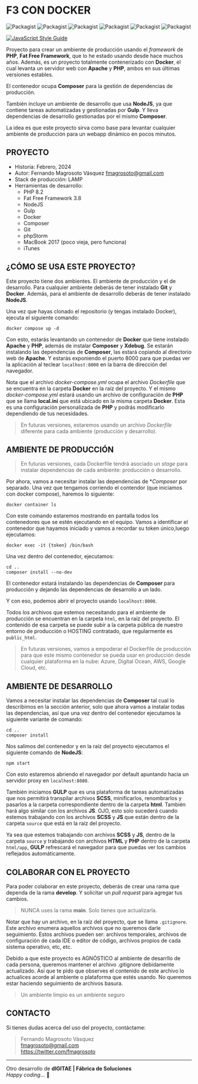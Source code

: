 # F3 CON DOCKER

![Packagist](https://img.shields.io/badge/Stack-Lamp-yellowgreen.svg)
![Packagist](https://img.shields.io/badge/Composer-True-red.svg)
![Packagist](https://img.shields.io/badge/NodeJS-True-red.svg)
![Packagist](https://img.shields.io/badge/Docker-True-red.svg)
![Packagist](https://img.shields.io/badge/License-MIT-lightgrey.svg)
![Packagist](https://img.shields.io/badge/Estabilidad-stable-blue.svg)

[![JavaScript Style Guide](https://cdn.rawgit.com/standard/standard/master/badge.svg)](https://github.com/standard/standard)

Proyecto para crear un ambiente de producción usando el *framework* de **PHP**, **Fat Free Framework**, que lo he estado usando desde hace muchos años. Además, es un proyecto totalmente contenerizado con **Docker**, el cual levanta un servidor web con **Apache** y **PHP**, ambos en sus últimas versiones estables.

El contenedor ocupa **Composer** para la gestión de dependencias de producción.

También incluye un ambiente de desarrollo que usa **NodeJS**, ya que contiene tareas automatizadas y gestionadas por **Gulp**. Y lleva dependencias de desarrollo gestionadas por el mismo **Composer**.

La idea es que este proyecto sirva como base para levantar cualquier ambiente de producción para un webapp dinámico en pocos minutos.

## PROYECTO

* Historia: Febrero, 2024
* Autor: Fernando Magrosoto Vásquez <fmagrosoto@gmail.com>
* Stack de producción: LAMP
* Herramientas de desarrollo:
  * PHP 8.2
  * Fat Free Framework 3.8
  * NodeJS
  * Gulp
  * Docker
  * Composer
  * Git
  * phpStorm
  * MacBook 2017 (poco vieja, pero funciona)
  * iTunes

## ¿CÓMO SE USA ESTE PROYECTO?

Este proyecto tiene dos ambientes. El ambiente de producción y el de desarrollo. Para cualquier ambiente deberás de tener instalado **Git** y **Docker**. Además, para el ambiente de desarrollo deberás de tener instalado **NodeJS**.

Una vez que hayas clonado el repositorio (y tengas instalado Docker), ejecuta el siguiente comando:

```shell
docker compose up -d
```

Con esto, estarás levantando un contenedor de **Docker** que tiene instalado **Apache** y **PHP**, además de instalar **Composer** y **Xdebug**. Se estarán instalando las dependencias de **Composer**, las estará copiando al directorio web de **Apache**. Y estarás exponiendo el puerto 8000 para que puedas ver la aplicación al teclear ```localhost:8000``` en la barra de dirección del navegador.

Nota que el archivo *docker-compose.yml* ocupa el archivo *Dockerfile* que se encuentra en la carpeta **Docker** en la raíz del proyecto. Y el mismo *docker-compose.yml* estará usando un archivo de configuración de **PHP** que se llama **local.ini** que está ubicado en la misma carpeta **Docker**. Esta es una configuración personalizada de **PHP** y podrás modificarlo dependiendo de tus necesidades.

> En futuras versiones, estaremos usando un archivo *Dockerfile* diferente para cada ambiente (producción y desarrollo).

## AMBIENTE DE PRODUCCIÓN

> En futuras versiones, cada Dockerfile tendrá asociado un *stage* para instalar dependencias de cada ambiente: producción o desarrollo.

Por ahora, vamos a necesitar instalar las dependencias de **Composer* por separado. Una vez que tengamos corriendo el contendor (que iniciamos con docker compose), haremos lo siguiente:

```shell
docker container ls
```

Con este comando estaremos mostrando en pantalla todos los contenedores que se estén ejecutando en el equipo. Vamos a identificar el contenedor que hayamos iniciado y vamos a recordar su token único,luego ejecutamos:

```shell
docker exec -it {token} /bin/bash
```

Una vez dentro del contenedor, ejecutamos:
```shell
cd ..
composer install --no-dev
```
El contenedor estará instalando las dependencias de **Composer** para producción y dejando las dependencias de desarrollo a un lado.

Y con eso, podemos abrir el proyecto usando ```localhost:8000```.

Todos los archivos que estemos necesitando para el ambiente de producción se encuentran en la carpeta ```html```, en la raíz del proyecto. El contenido de esa carpeta se puede subir a la carpeta pública de nuestro entorno de producción o HOSTING contratado, que regularmente es ```public_html```.

> En futuras versiones, vamos a empoderar el Dockerfile de producción para que este mismo contenedor se pueda usar en producción desde cualquier plataforma en la nube: Azure, Digital Ocean, AWS, Google Cloud, etc.

## AMBIENTE DE DESARROLLO

Vamos a necesitar instalar las dependencias de **Composer** tal cual lo describimos en la sección anterior, solo que ahora vamos a instalar todas las dependencias, así que una vez dentro del contenedor ejecutamos la siguiente variante de comando:

```shell
cd ..
composer install
```

Nos salimos del contenedor y en la raíz del proyecto ejecutamos el siguiente comando de **NodeJS**:

```shell
npm start
```

Con esto estaremos abriendo el navegador por default apuntando hacia un servidor proxy en ```localhost:8080```.

También iniciamos **GULP** que es una plataforma de tareas automatizadas que nos permitirá transpilar archivos **SCSS**, minificarlos, renombrarlos y pasarlos a la carpeta correspondiente dentro de la carpeta **html**. También hará algo similar con los archivos **JS**. OJO, esto solo sucederá cuando estemos trabajando con los archivos **SCSS** y **JS** que están dentro de la carpeta ```source``` que está en la raíz del proyecto.

Ya sea que estemos trabajando con archivos **SCSS** y **JS**, dentro de la carpeta ```source``` y trabajando con archivos **HTML** y **PHP** dentro de la carpeta ```html/app```, **GULP** refrescará el navegador para que puedas ver los cambios reflejados automáticamente.

## COLABORAR CON EL PROYECTO

Para poder colaborar en este proyecto, deberás de crear una rama que dependa de la rama **develop**. Y solicitar un *pull request* para agregar tus cambios.

> NUNCA uses la rama **main**. Solo tienes que actualizarla.

Notar que hay un archivo, en la raíz del proyecto, que se llama ```.gitignore```. Este archivo enumera aquellos archivos que no queremos darle seguimiento. Estos archivos pueden ser: archivos temporales, archivos de configuración de cada IDE o editor de código, archivos propios de cada sistema operativo, etc, etc.

Debido a que este proyecto es AGNÓSTICO al ambiente de desarrllo de cada persona, queremos mantener el archivo .gitignore debidamente actualizado. Así que te pido que observes el contenido de este archivo lo actualices acorde al ambiente o plataforma que estés usando. No queremos estar haciendo seguimiento de archivos basura.

> Un ambiente limpio es un ambiente seguro


## CONTACTO

Si tienes dudas acerca del uso del proyecto, contáctame:

> Fernando Magrosoto Vásquez  
> fmagrosoto@gmail.com  
> https://twitter.com/fmagrosoto

***

Otro desarrollo de **dIGITAE | Fábrica de Soluciones**  
*Happy coding*... 🍺
